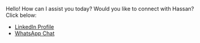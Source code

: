 Hello!  How can I assist you today? Would you like to connect with Hassan? Click below:  
- [LinkedIn Profile](https://www.linkedin.com/in/hassanrj)  
- [WhatsApp Chat](https://wa.me/+923161097202)